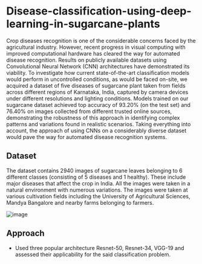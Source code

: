 # Disease-classification-using-deep-learning-in-sugarcane-plants
Crop diseases recognition is one of the considerable concerns faced by the agricultural industry. However, recent progress in visual computing with improved computational hardware has cleared the way for automated disease recognition. Results on publicly available datasets using Convolutional Neural Network (CNN) architectures have demonstrated its viability. To investigate how current state-of-the-art classification models would perform in uncontrolled conditions, as would be faced on-site, we acquired a dataset of five diseases of sugarcane plant taken from fields across different regions of Karnataka, India, captured by camera devices under different resolutions and lighting conditions. Models trained on our sugarcane dataset achieved top accuracy of 93.20% (on the test set) and 76.40% on images collected from different trusted online sources, demonstrating the robustness of this approach in identifying complex patterns and variations found in realistic scenarios. Taking everything into account, the approach of using CNNs on a considerably diverse dataset would pave the way for automated disease recognition systems.

## Dataset
The dataset contains 2940 images of sugarcane leaves belonging to 6 different classes (consisting of 5 diseases and 1 healthy). These include major diseases that affect the crop in India. All the images were taken in a natural environment with numerous variations. The images were taken at various cultivation fields including the University of Agricultural Sciences, Mandya Bangalore and nearby farms belonging to farmers.

![image](https://user-images.githubusercontent.com/19660042/188707514-913415ec-8895-483e-aee6-9152451c52d8.png)

## Approach 
- Used three popular architecture Resnet-50, Resnet-34, VGG-19 and assessed their applicability for the said classification problem.
